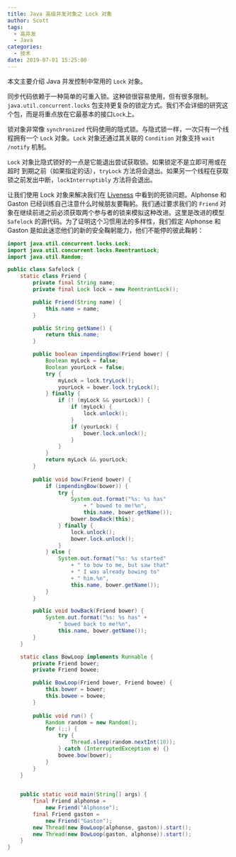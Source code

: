 ```yaml
---
title: Java 高级并发对象之 Lock 对象
author: Scott
tags:
  - 高并发
  - Java
categories:
  - 技术
date: 2019-07-01 15:25:00
---
```

本文主要介绍 Java 并发控制中常用的 `Lock` 对象。
<!--more-->

同步代码依赖于一种简单的可重入锁。这种锁很容易使用，但有很多限制。 `java.util.concurrent.locks` 包支持更复杂的锁定方式。我们不会详细的研究这个包，而是将重点放在它最基本的接口`Lock`上。

锁对象非常像 `synchronized` 代码使用的隐式锁。与隐式锁一样，一次只有一个线程拥有一个 `Lock` 对象。`Lock` 对象还通过其关联的 `Condition` 对象支持 `wait /notify` 机制。

`Lock` 对象比隐式锁好的一点是它能退出尝试获取锁。如果锁定不是立即可用或在超时  到期之前（如果指定的话），`tryLock` 方法将会退出。如果另一个线程在获取锁之前发出中断，`lockInterruptibly` 方法将会退出。

让我们使用 Lock 对象来解决我们在 [Liveness](https://docs.oracle.com/javase/tutorial/essential/concurrency/liveness.html) 中看到的死锁问题。Alphonse 和 Gaston 已经训练自己注意什么时候朋友要鞠躬。我们通过要求我们的 `Friend` 对象在继续前进之前必须获取两个参与者的锁来模拟这种改进。这里是改进的模型 `Safelock` 的源代码。为了证明这个习惯用法的多样性，我们假定 Alphonse 和Gaston 是如此迷恋他们的新的安全鞠躬能力，他们不能停的彼此鞠躬：

```java
import java.util.concurrent.locks.Lock;
import java.util.concurrent.locks.ReentrantLock;
import java.util.Random;

public class Safelock {
    static class Friend {
        private final String name;
        private final Lock lock = new ReentrantLock();

        public Friend(String name) {
            this.name = name;
        }

        public String getName() {
            return this.name;
        }

        public boolean impendingBow(Friend bower) {
            Boolean myLock = false;
            Boolean yourLock = false;
            try {
                myLock = lock.tryLock();
                yourLock = bower.lock.tryLock();
            } finally {
                if (! (myLock && yourLock)) {
                    if (myLock) {
                        lock.unlock();
                    }
                    if (yourLock) {
                        bower.lock.unlock();
                    }
                }
            }
            return myLock && yourLock;
        }
            
        public void bow(Friend bower) {
            if (impendingBow(bower)) {
                try {
                    System.out.format("%s: %s has"
                        + " bowed to me!%n", 
                        this.name, bower.getName());
                    bower.bowBack(this);
                } finally {
                    lock.unlock();
                    bower.lock.unlock();
                }
            } else {
                System.out.format("%s: %s started"
                    + " to bow to me, but saw that"
                    + " I was already bowing to"
                    + " him.%n",
                    this.name, bower.getName());
            }
        }

        public void bowBack(Friend bower) {
            System.out.format("%s: %s has" +
                " bowed back to me!%n",
                this.name, bower.getName());
        }
    }

    static class BowLoop implements Runnable {
        private Friend bower;
        private Friend bowee;

        public BowLoop(Friend bower, Friend bowee) {
            this.bower = bower;
            this.bowee = bowee;
        }
    
        public void run() {
            Random random = new Random();
            for (;;) {
                try {
                    Thread.sleep(random.nextInt(10));
                } catch (InterruptedException e) {}
                bowee.bow(bower);
            }
        }
    }
            

    public static void main(String[] args) {
        final Friend alphonse =
            new Friend("Alphonse");
        final Friend gaston =
            new Friend("Gaston");
        new Thread(new BowLoop(alphonse, gaston)).start();
        new Thread(new BowLoop(gaston, alphonse)).start();
    }
}
```